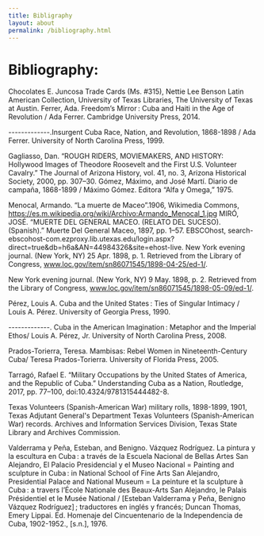 ```yaml
---
title: Bibligraphy
layout: about
permalink: /bibliography.html
---
```

# Bibliography: 
Chocolates E. Juncosa Trade Cards (Ms. #315), Nettie Lee Benson Latin American Collection, University of Texas Libraries, The University of Texas at Austin.
Ferrer, Ada. Freedom’s Mirror : Cuba and Haiti in the Age of Revolution / Ada Ferrer. Cambridge University Press, 2014.

-------------.Insurgent Cuba Race, Nation, and Revolution, 1868-1898 / Ada Ferrer. University of North Carolina Press, 1999.

Gagliasso, Dan. “ROUGH RIDERS, MOVIEMAKERS, AND HISTORY: Hollywood Images of Theodore Roosevelt and the First U.S. Volunteer Cavalry.” The Journal of Arizona History, vol. 41, no. 3, Arizona Historical Society, 2000, pp. 307–30.
Gómez, Máximo, and José Martí. Diario de campaña, 1868-1899 / Máximo Gómez. Editora “Alfa y Omega,” 1975.

Menocal, Armando. “La muerte de Maceo”.1906, Wikimedia Commons, https://es.m.wikipedia.org/wiki/Archivo:Armando_Menocal_1.jpg
MIRÓ, JOSÉ. “MUERTE DEL GENERAL MACEO. (RELATO DEL SUCESO). (Spanish).” Muerte Del General Maceo, 1897, pp. 1–57. EBSCOhost, search-ebscohost-com.ezproxy.lib.utexas.edu/login.aspx?direct=true&db=h6a&AN=44984326&site=ehost-live.
New York evening journal. (New York, NY) 25 Apr. 1898, p. 1. Retrieved from the Library of Congress, www.loc.gov/item/sn86071545/1898-04-25/ed-1/.

New York evening journal. (New York, NY) 9 May. 1898, p. 2. Retrieved from the Library of Congress, www.loc.gov/item/sn86071545/1898-05-09/ed-1/.

Pérez, Louis A. Cuba and the United States : Ties of Singular Intimacy / Louis A. Pérez. University of Georgia Press, 1990.

-------------. Cuba in the American Imagination : Metaphor and the Imperial Ethos/ Louis A. Pérez, Jr. University of North Carolina Press, 2008.

Prados-Torierra, Teresa. Mambisas: Rebel Women in Nineteenth-Century Cuba/ Teresa Prados-Torierra. University of Florida Press,  2005.

Tarragó, Rafael E. “Military Occupations by the United States of America, and the Republic of Cuba.” Understanding Cuba as a Nation, Routledge, 2017, pp. 77–100, doi:10.4324/9781315444482-8.

Texas Volunteers (Spanish-American War) military rolls, 1898-1899, 1901, Texas Adjutant General's Department Texas Volunteers (Spanish-American War) records. Archives and Information Services Division, Texas State
Library and Archives Commission.

Valderrama y Peña, Esteban, and Benigno. Vázquez Rodríguez. La pintura y la escultura en Cuba : a través de la Escuela Nacional de Bellas Artes San Alejandro, El Palacio Presidencial y el Museo Nacional = Painting and sculpture in Cuba : in National School of Fine Arts San Alejandro, Presidential Palace and National Museum = La peinture et la sculpture à Cuba : a travers l’École Nationale des Beaux-Arts San Alejandro, le Palais Présidentiel et le Musée National / [Esteban Valderrama y Peña, Benigno Vázquez Rodríguez] ; traductores en inglés y francés; Duncan Thomas, Emery Lippai. Ed. Homenaje del Cincuentenario de la Independencia de Cuba, 1902-1952., [s.n.], 1976.
 
